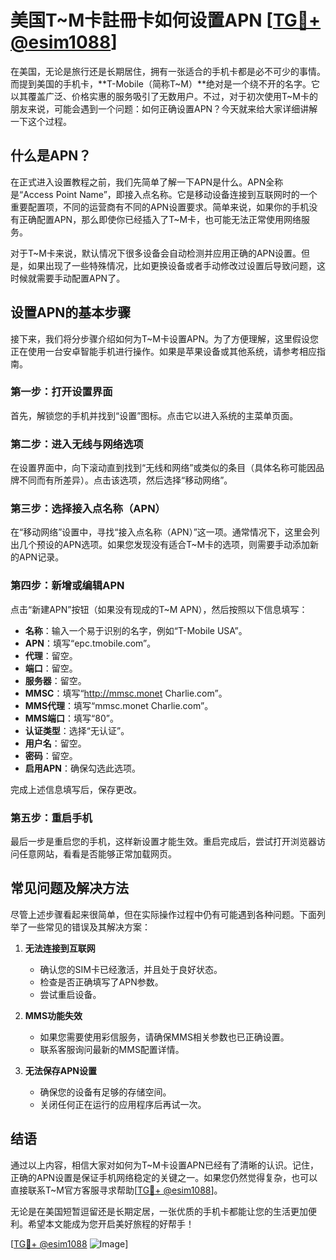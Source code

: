 # 美国T~M卡註冊卡如何设置APN [[TG💪+ @esim1088](https://t.me/s/esim1088)]

在美国，无论是旅行还是长期居住，拥有一张适合的手机卡都是必不可少的事情。而提到美国的手机卡，**T-Mobile（简称T~M）**绝对是一个绕不开的名字。它以其覆盖广泛、价格实惠的服务吸引了无数用户。不过，对于初次使用T~M卡的朋友来说，可能会遇到一个问题：如何正确设置APN？今天就来给大家详细讲解一下这个过程。

## 什么是APN？

在正式进入设置教程之前，我们先简单了解一下APN是什么。APN全称是“Access Point Name”，即接入点名称。它是移动设备连接到互联网时的一个重要配置项，不同的运营商有不同的APN设置要求。简单来说，如果你的手机没有正确配置APN，那么即使你已经插入了T~M卡，也可能无法正常使用网络服务。

对于T~M卡来说，默认情况下很多设备会自动检测并应用正确的APN设置。但是，如果出现了一些特殊情况，比如更换设备或者手动修改过设置后导致问题，这时候就需要手动配置APN了。

## 设置APN的基本步骤

接下来，我们将分步骤介绍如何为T~M卡设置APN。为了方便理解，这里假设您正在使用一台安卓智能手机进行操作。如果是苹果设备或其他系统，请参考相应指南。

### 第一步：打开设置界面
首先，解锁您的手机并找到“设置”图标。点击它以进入系统的主菜单页面。

### 第二步：进入无线与网络选项
在设置界面中，向下滚动直到找到“无线和网络”或类似的条目（具体名称可能因品牌不同而有所差异）。点击该选项，然后选择“移动网络”。

### 第三步：选择接入点名称（APN）
在“移动网络”设置中，寻找“接入点名称（APN）”这一项。通常情况下，这里会列出几个预设的APN选项。如果您发现没有适合T~M卡的选项，则需要手动添加新的APN记录。

### 第四步：新增或编辑APN
点击“新建APN”按钮（如果没有现成的T~M APN），然后按照以下信息填写：

- **名称**：输入一个易于识别的名字，例如“T-Mobile USA”。
- **APN**：填写“epc.tmobile.com”。
- **代理**：留空。
- **端口**：留空。
- **服务器**：留空。
- **MMSC**：填写“http://mmsc.monet Charlie.com”。
- **MMS代理**：填写“mmsc.monet Charlie.com”。
- **MMS端口**：填写“80”。
- **认证类型**：选择“无认证”。
- **用户名**：留空。
- **密码**：留空。
- **启用APN**：确保勾选此选项。

完成上述信息填写后，保存更改。

### 第五步：重启手机
最后一步是重启您的手机，这样新设置才能生效。重启完成后，尝试打开浏览器访问任意网站，看看是否能够正常加载网页。

## 常见问题及解决方法

尽管上述步骤看起来很简单，但在实际操作过程中仍有可能遇到各种问题。下面列举了一些常见的错误及其解决方案：

1. **无法连接到互联网**
   - 确认您的SIM卡已经激活，并且处于良好状态。
   - 检查是否正确填写了APN参数。
   - 尝试重启设备。

2. **MMS功能失效**
   - 如果您需要使用彩信服务，请确保MMS相关参数也已正确设置。
   - 联系客服询问最新的MMS配置详情。

3. **无法保存APN设置**
   - 确保您的设备有足够的存储空间。
   - 关闭任何正在运行的应用程序后再试一次。

## 结语

通过以上内容，相信大家对如何为T~M卡设置APN已经有了清晰的认识。记住，正确的APN设置是保证手机网络稳定的关键之一。如果您仍然觉得复杂，也可以直接联系T~M官方客服寻求帮助[[TG💪+ @esim1088](https://t.me/s/esim1088)]。

无论是在美国短暂逗留还是长期定居，一张优质的手机卡都能让您的生活更加便利。希望本文能成为您开启美好旅程的好帮手！

[[TG💪+ @esim1088](https://t.me/s/esim1088) ![Image](https://i.postimg.cc/4NQfJmqS/Snipaste-2025-05-13-00-14-12.png)]